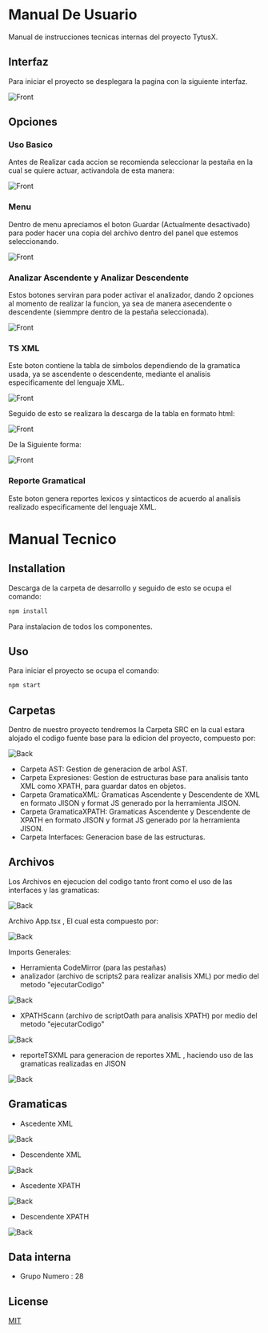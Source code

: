 # Manual De Usuario

Manual de instrucciones tecnicas internas del proyecto TytusX.

## Interfaz

Para iniciar el proyecto se desplegara la pagina con la siguiente interfaz.

![Front](./manuales/1.png)

## Opciones
### Uso Basico

Antes de Realizar cada accion se recomienda seleccionar la pestaña en la cual se quiere actuar, activandola de esta manera:

![Front](./manuales/2.png)

### Menu

Dentro de menu apreciamos el boton Guardar (Actualmente desactivado) para poder hacer una copia del archivo dentro del panel que estemos seleccionando.

![Front](./manuales/3.png)

### Analizar Ascendente y Analizar Descendente

Estos botones serviran para poder activar el analizador, dando 2 opciones al momento de realizar la funcion, ya sea de manera asecendente o descendente (siemmpre dentro de la pestaña seleccionada).

![Front](./manuales/4.png)

### TS XML

Este boton contiene la tabla de simbolos dependiendo de la gramatica usada, ya se ascendente o descendente, mediante el analisis especificamente del lenguaje XML.

![Front](./manuales/5.png)

Seguido de esto se realizara la descarga de la tabla en formato html:

![Front](./manuales/6.png)

De la Siguiente forma:

![Front](./manuales/7.png)

### Reporte Gramatical

Este boton genera reportes lexicos y sintacticos de acuerdo al analisis realizado especificamente del lenguaje XML.

# Manual Tecnico

## Installation

Descarga de la carpeta de desarrollo y seguido de esto se ocupa el comando:

```bash
npm install
```

Para instalacion de todos los componentes.

## Uso

Para iniciar el proyecto se ocupa el comando:

```bash
npm start
```

## Carpetas

Dentro de nuestro proyecto tendremos la Carpeta SRC en la cual estara alojado el codigo fuente base para la edicion del proyecto, compuesto por:

![Back](./manuales/t1.png)

- Carpeta AST: Gestion de generacion de arbol AST.
- Carpeta Expresiones: Gestion de estructuras base para analisis tanto XML como XPATH, para guardar datos en objetos.
- Carpeta GramaticaXML: Gramaticas Ascendente y Descendente de XML en formato JISON y format JS generado por la herramienta JISON.
- Carpeta GramaticaXPATH: Gramaticas Ascendente y Descendente de XPATH en formato JISON y format JS generado por la herramienta JISON.
- Carpeta Interfaces: Generacion base de las estructuras.

## Archivos

Los Archivos en ejecucion del codigo tanto front como el uso de las interfaces y las gramaticas: 

![Back](./manuales/t2.png)

Archivo App.tsx , El cual esta compuesto por:

![Back](./manuales/t3.png)

Imports Generales:

- Herramienta CodeMirror (para las pestañas)
- analizador (archivo de scripts2 para realizar analisis XML) por medio del metodo "ejecutarCodigo"

![Back](./manuales/t4.png)

- XPATHScann (archivo de scriptOath para analisis XPATH) por medio del metodo "ejecutarCodigo"

![Back](./manuales/t5.png)

- reporteTSXML para generacion de reportes XML , haciendo uso de las gramaticas realizadas en JISON

![Back](./manuales/t6.png)


## Gramaticas

- Ascedente XML

![Back](./manuales/t7.png)

- Descendente XML

![Back](./manuales/t8.png)

- Ascedente XPATH

![Back](./manuales/t9.png)

- Descendente XPATH

![Back](./manuales/t10.png)

## Data interna
- Grupo Numero : 28

## License
[MIT](https://choosealicense.com/licenses/mit/)